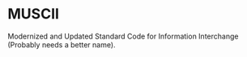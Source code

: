 # MUSCII
Modernized and Updated Standard Code for Information Interchange (Probably needs a better name).
